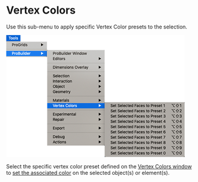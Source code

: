 # Vertex Colors

Use this sub-menu to apply specific Vertex Color presets to the selection.

![Tools > ProBuilder > Materials menu](images/menu-vertexcolors.png)

Select the specific vertex color preset defined on the [Vertex Colors window](vertex-colors.md) to [set the associated color](workflow-vertex.md#apply) on the selected object(s) or element(s).

